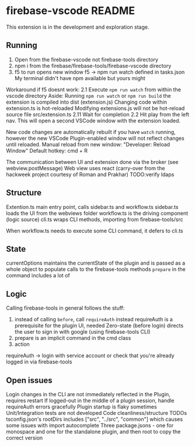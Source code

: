 # firebase-vscode README

This extension is in the development and exploration stage.

## Running

1. Open from the firebase-vscode not firebase-tools directory
2. npm i from the firebase/firebase-tools/firebase-vscode directory
3. f5 to run opens new window
      f5 -> npm run watch defined in tasks.json
      My terminal didn't have npm available but yours might

Workaround if f5 doesnt work:
2.1 Execute `npm run watch` from within the vscode directory
       Aside: Running `npm run watch` or `npm run build` the extension is compiled into dist (extension.js)
       Changing code within extension.ts is hot-reloaded
       Modifying extensions.js will not be hot-reload
       source file src/extension.ts
2.11 Wait for completion
2.2 Hit play from the left nav. This will open a second VSCode window with the extension loaded.

New code changes are automatically rebuilt if you have `watch` running, however the new VSCode Plugin-enabled window will not reflect changes until reloaded.
Manual reload from new window: "Developer: Reload Window" Default hotkey: cmd + R

The communication between UI and extension done via the broker (see webview.postMessage)
Web view uses react (carry-over from the hackweek project courtesy of Roman and Prakhar) TODO:verify ldaps

## Structure
Extention.ts main entry point, calls sidebar.ts and workflow.ts
sidebar.ts loads the UI from the webviews folder
workflow.ts is the driving component (logic source)
cli.ts wraps CLI methods, importing from firebase-tools/src

When workflow.ts needs to execute some CLI command, it defers to cli.ts

## State
currentOptions maintains the currentState of the plugin and is passed as a whole object to populate calls to the firebase-tools methods
     `prepare` in the command includes a lot of 

## Logic
Calling firebase-tools in general follows the stuff:
1. instead of calling `before`, call `requireAuth` instead
      requireAuth is a prerequisite for the plugin UI, needed
      Zero-state (before login) directs the user to sign in with google (using firebase-tools CLI)
2. prepare is an implicit command in the cmd class
3. action

requireAuth -> login with service account or check that you're already logged in via firebase-tools

## Open issues

Login changes in the CLI are not immediately reflected in the Plugin, requires restart
    If logged-out in the middle of a plugin session, handle requireAuth errors gracefully
Plugin startup is flaky sometimes
Unit/Integration tests are not developed
Code cleanliness/structure TODOs
tsconfig.json's rootDirs includes ["src", "../src", "common"] which causes some issues with import autocomplete
Three package.jsons - one for monospace and one for the standalone plugin, and then root to copy the correct version
